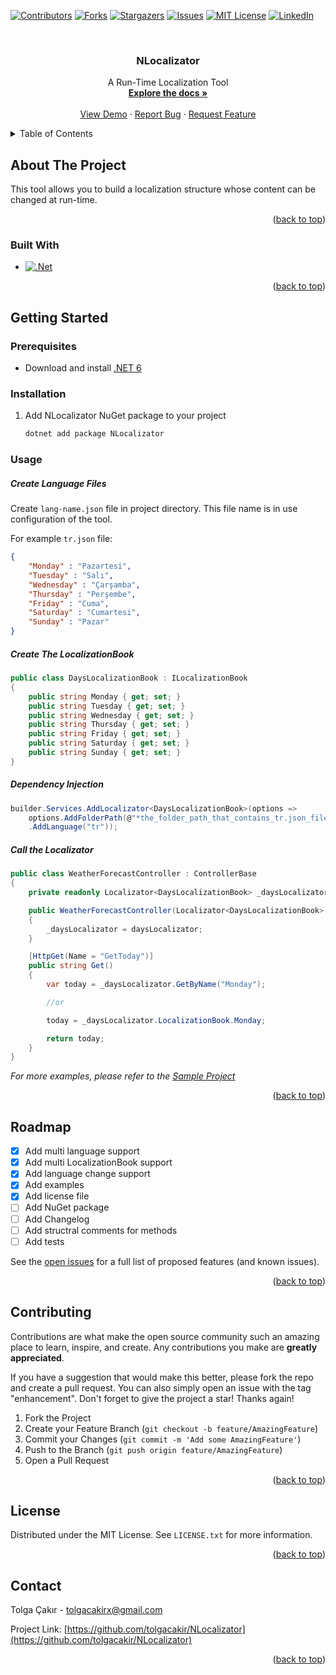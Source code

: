 <a name="readme-top"></a>



<!-- PROJECT SHIELDS -->
[![Contributors][contributors-shield]][contributors-url]
[![Forks][forks-shield]][forks-url]
[![Stargazers][stars-shield]][stars-url]
[![Issues][issues-shield]][issues-url]
[![MIT License][license-shield]][license-url]
[![LinkedIn][linkedin-shield]][linkedin-url]



<!-- PROJECT LOGO -->
<br />
<div align="center">
  <!-- <a href="https://github.com/tolgacakir/NLocalizator">
    <img src="images/logo.png" alt="Logo" width="80" height="80">
  </a> -->

  <h3 align="center">NLocalizator</h3>

  <p align="center">
    A Run-Time Localization Tool
    <br />
    <a href="https://github.com/tolgacakir/NLocalizator/blob/main/README.md"><strong>Explore the docs »</strong></a>
    <br />
    <br />
    <a href="https://github.com/tolgacakir/NLocalizator/tree/main/samples/NLocalizator.Sample">View Demo</a>
    ·
    <a href="https://github.com/tolgacakir/NLocalizator/issues">Report Bug</a>
    ·
    <a href="https://github.com/tolgacakir/NLocalizator/issues">Request Feature</a>
  </p>
</div>



<!-- TABLE OF CONTENTS -->
<details>
  <summary>Table of Contents</summary>
  <ol>
    <li>
      <a href="#about-the-project">About The Project</a>
      <ul>
        <li><a href="#built-with">Built With</a></li>
      </ul>
    </li>
    <li>
      <a href="#getting-started">Getting Started</a>
      <ul>
        <li><a href="#prerequisites">Prerequisites</a></li>
        <li><a href="#installation">Installation</a></li>
      </ul>
    </li>
    <li><a href="#usage">Usage</a></li>
    <li><a href="#roadmap">Roadmap</a></li>
    <li><a href="#contributing">Contributing</a></li>
    <li><a href="#license">License</a></li>
    <li><a href="#contact">Contact</a></li>
  </ol>
</details>



<!-- ABOUT THE PROJECT -->
## About The Project

This tool allows you to build a localization structure whose content can be changed at run-time.

<p align="right">(<a href="#readme-top">back to top</a>)</p>



### Built With


* [![.Net][.Net]][.Net-url]

<p align="right">(<a href="#readme-top">back to top</a>)</p>



<!-- GETTING STARTED -->
## Getting Started

### Prerequisites

* Download and install [.NET 6](https://dotnet.microsoft.com/en-us/download/dotnet/6.0)

### Installation

1. Add NLocalizator NuGet package to your project
   
   ```sh
   dotnet add package NLocalizator
   ```

<!-- USAGE EXAMPLES -->
### Usage

##### Create Language Files

Create `lang-name.json` file in project directory. This file name is in use configuration of the tool.

For example `tr.json` file:
```json
{
	"Monday" : "Pazartesi",
	"Tuesday" : "Salı",
	"Wednesday" : "Çarşamba",
	"Thursday" : "Perşembe",
	"Friday" : "Cuma",
	"Saturday" : "Cumartesi",
	"Sunday" : "Pazar"
}
```

##### Create The LocalizationBook

```csharp
public class DaysLocalizationBook : ILocalizationBook
{
    public string Monday { get; set; }
    public string Tuesday { get; set; }
    public string Wednesday { get; set; }
    public string Thursday { get; set; }
    public string Friday { get; set; }
    public string Saturday { get; set; }
    public string Sunday { get; set; }
}
```

##### Dependency Injection

```csharp
builder.Services.AddLocalizator<DaysLocalizationBook>(options =>
    options.AddFolderPath(@"*the_folder_path_that_contains_tr.json_file*")
    .AddLanguage("tr"));
```

##### Call the Localizator

```csharp
public class WeatherForecastController : ControllerBase
{
    private readonly Localizator<DaysLocalizationBook> _daysLocalizator;

    public WeatherForecastController(Localizator<DaysLocalizationBook> daysLocalizator)
    {
        _daysLocalizator = daysLocalizator;
    }

    [HttpGet(Name = "GetToday")]
    public string Get()
    {
        var today = _daysLocalizator.GetByName("Monday");

        //or

        today = _daysLocalizator.LocalizationBook.Monday;

        return today;
    }
}
```

_For more examples, please refer to the [Sample Project](https://github.com/tolgacakir/NLocalizator/tree/main/samples/NLocalizator.Sample)_

<p align="right">(<a href="#readme-top">back to top</a>)</p>



<!-- ROADMAP -->
## Roadmap

- [x] Add multi language support
- [x] Add multi LocalizationBook support
- [x] Add language change support
- [x] Add examples
- [x] Add license file
- [ ] Add NuGet package
- [ ] Add Changelog
- [ ] Add structral comments for methods
- [ ] Add tests

See the [open issues](https://github.com/othneildrew/Best-README-Template/issues) for a full list of proposed features (and known issues).

<p align="right">(<a href="#readme-top">back to top</a>)</p>



<!-- CONTRIBUTING -->
## Contributing

Contributions are what make the open source community such an amazing place to learn, inspire, and create. Any contributions you make are **greatly appreciated**.

If you have a suggestion that would make this better, please fork the repo and create a pull request. You can also simply open an issue with the tag "enhancement".
Don't forget to give the project a star! Thanks again!

1. Fork the Project
2. Create your Feature Branch (`git checkout -b feature/AmazingFeature`)
3. Commit your Changes (`git commit -m 'Add some AmazingFeature'`)
4. Push to the Branch (`git push origin feature/AmazingFeature`)
5. Open a Pull Request

<p align="right">(<a href="#readme-top">back to top</a>)</p>



<!-- LICENSE -->
## License

Distributed under the MIT License. See `LICENSE.txt` for more information.

<p align="right">(<a href="#readme-top">back to top</a>)</p>



<!-- CONTACT -->
## Contact

Tolga Çakır - tolgacakirx@gmail.com

Project Link: [https://github.com/tolgacakir/NLocalizator](https://github.com/tolgacakir/NLocalizator)

<p align="right">(<a href="#readme-top">back to top</a>)</p>



<!-- MARKDOWN LINKS & IMAGES -->
[contributors-shield]: https://img.shields.io/github/contributors/tolgacakir/NLocalizator.svg?style=for-the-badge
[contributors-url]: https://github.com/tolgacakir/NLocalizator/graphs/contributors
[forks-shield]: https://img.shields.io/github/forks/tolgacakir/NLocalizator.svg?style=for-the-badge
[forks-url]: https://github.com/tolgacakir/NLocalizator/network/members
[stars-shield]: https://img.shields.io/github/stars/tolgacakir/NLocalizator.svg?style=for-the-badge
[stars-url]: https://github.com/tolgacakir/NLocalizator/stargazers
[issues-shield]: https://img.shields.io/github/issues/tolgacakir/NLocalizator.svg?style=for-the-badge
[issues-url]: https://github.com/tolgacakir/NLocalizator/issues
[license-shield]: https://img.shields.io/github/license/tolgacakir/NLocalizator.svg?style=for-the-badge
[license-url]: https://github.com/tolgacakir/NLocalizator/blob/main/LICENSE.md
[linkedin-shield]: https://img.shields.io/badge/-LinkedIn-black.svg?style=for-the-badge&logo=linkedin&colorB=555
[linkedin-url]: https://linkedin.com/in/tolgacakirx
[product-screenshot]: images/screenshot.png
[.Net]: https://img.shields.io/badge/.NET-5C2D91?style=for-the-badge&logo=.net&logoColor=white
[.Net-url]: https://img.shields.io/badge/.NET-5C2D91?
